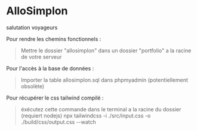 ﻿# AlloSimplon
salutation voyageurs

Pour rendre les chemins fonctionnels : 
>Mettre le dossier "allosimplon" dans un dossier "portfolio" a la racine de votre serveur

Pour l'accès à la base de données : 
>Importer la table allosimplon.sql dans phpmyadmin (potentiellement obsolète)

Pour récupérer le css tailwind compilé :
> éxécutez cette commande dans le terminal a la racine du dossier (requiert nodejs)
> npx tailwindcss -i ./src/input.css -o ./build/css/output.css --watch

